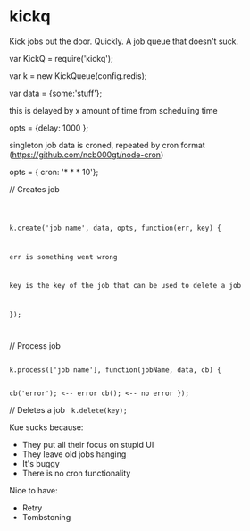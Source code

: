 kickq
=====
Kick jobs out the door. Quickly.
A job queue that doesn't suck.


var KickQ = require('kickq');

var k = new KickQueue(config.redis);

var data = {some:'stuff'};

this is delayed by x amount of time from scheduling time

opts = {delay: 1000 };

singleton job data is croned, repeated by cron format (https://github.com/ncb000gt/node-cron)

opts = { cron: '* * * 10'};

// Creates job

<code>

k.create('job name', data, opts, function(err, key) {

  err is something went wrong
  
  key is the key of the job that can be used to delete a job
  
});

</code>

// Process job

<code>
k.process(['job name'], function(jobName, data, cb) {

  cb('error'); <-- error
  cb(); <-- no error
});
</code>

// Deletes a job
<code>
k.delete(key);
</code>

Kue sucks because:
* They put all their focus on stupid UI
* They leave old jobs hanging
* It's buggy
* There is no cron functionality


Nice to have:
* Retry
* Tombstoning
